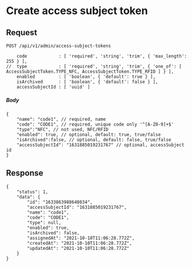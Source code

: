 # Create access subject token

## Request
    POST /api/v1/admin/access-subject-tokens

        code            : [ 'required', 'string', 'trim', { 'max_length': 255 } ],
    //  type            : [ 'required', 'string', 'trim', { 'one_of': [ AccessSubjectToken.TYPE_NFC, AccessSubjectToken.TYPE_RFID ] } ],
        enabled         : [ 'boolean', { 'default': true } ],
        isArchived      : [ 'boolean', { 'default': false } ],
        accessSubjectId : [ 'uuid' ]
##### Body
```JSON5
{
    "name": "code1", // required, name
    "code": "CODE1", // required, unique code only '^[A-Z0-9]+$'
    "type":"NFC", // not used, NFC/RFID
    "enabled": true, // optional, default: true, true/false
    "isArchived":false, // optional, default: false, true/false
    "accessSubjectId": "1631885019231767" // optional, accessSubject id
}
```

## Response

```JSON5
{
    "status": 1,
    "data": {
        "id": "1633863988640834",
        "accessSubjectId": "1631885019231767",
        "name": "code1",
        "code": "CODE1",
        "type": null,
        "enabled": true,
        "isArchived": false,
        "assignedAt": "2021-10-10T11:06:28.772Z",
        "createdAt": "2021-10-10T11:06:28.772Z",
        "updatedAt": "2021-10-10T11:06:28.772Z"
    }
}
```